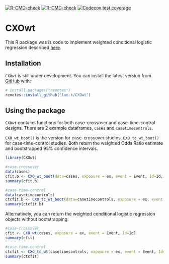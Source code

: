 
<!-- README.md is generated from README.Rmd. Please edit that file -->
<!-- badges: start -->

[![R-CMD-check](https://github.com/lan-k/CXOwt/actions/workflows/R-CMD-check.yaml/badge.svg)](https://github.com/lan-k/CXOwt/actions/workflows/R-CMD-check.yaml)
[![R-CMD-check](https://github.com/lan-k/CXOwt/actions/workflows/R-CMD-check.yaml/badge.svg)](https://github.com/lan-k/CXOwt/actions/workflows/R-CMD-check.yaml)
[![Codecov test
coverage](https://codecov.io/gh/lan-k/CXOwt/branch/main/graph/badge.svg)](https://app.codecov.io/gh/lan-k/CXOwt?branch=main)
<!-- badges: end -->

# CXOwt

This R package was is code to implement weighted conditional logistic
regression described
[here](https://bmcmedresmethodol.biomedcentral.com/articles/10.1186/s12874-021-01408-5).

## Installation

`CXOwt` is still under development. You can install the latest version
from [GitHub](https://github.com/) with:

``` r
# install.packages("remotes")
remotes::install_github("lan-k/CXOwt")
```

## Using the package

`CXOwt` contains functions for both case-crossover and case-time-control
designs. There are 2 example dataframes, `cases` and `casetimecontrols`.

`CXO_wt_boot()` is the version for case-crossover studies,
`CXO_tc_wt_boot()` for case-time-control studies. Both return the
weighted Odds Ratio estimate and bootstrapped 95% confidence intervals.

``` r
library(CXOwt)

#case-crossover
data(cases)
cfit.b <- CXO_wt_boot(data=cases, exposure = ex, event = Event, Id=Id, B=500) 
summary(cfit.b)

#case-time-control
data(casetimecontrols)
ctcfit.b <- CXO_tc_wt_boot(data=casetimecontrols, exposure = ex, event = Event, Id=Id, B = 500) 
summary(ctcfit.b)
```

Alternatively, you can return the weighted conditional logistic
regression objects without bootstrapping:

``` r
#case-crossover
cfit <- CXO_wt(cases, exposure = ex, event = Event, Id=Id)  
summary(cfit)

#case-time-control
ctcfit <- CXO_tc_wt(casetimecontrols, exposure = ex, event = Event, Id=Id)   
summary(ctcfit)
```
